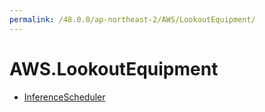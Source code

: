 ```yaml
---
permalink: /48.0.0/ap-northeast-2/AWS/LookoutEquipment/
---
```


# AWS.LookoutEquipment



* [InferenceScheduler](InferenceScheduler.md)